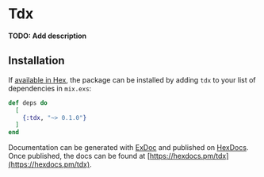 # Tdx

**TODO: Add description**

## Installation

If [available in Hex](https://hex.pm/docs/publish), the package can be installed
by adding `tdx` to your list of dependencies in `mix.exs`:

```elixir
def deps do
  [
    {:tdx, "~> 0.1.0"}
  ]
end
```

Documentation can be generated with [ExDoc](https://github.com/elixir-lang/ex_doc)
and published on [HexDocs](https://hexdocs.pm). Once published, the docs can
be found at [https://hexdocs.pm/tdx](https://hexdocs.pm/tdx).

